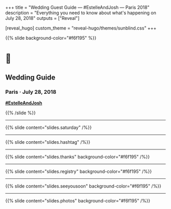 +++
title = "Wedding Guest Guide — #EstelleAndJosh — Paris 2018"
description = "Everything you need to know about what's happening on July 28, 2018"
outputs = ["Reveal"]

[reveal_hugo]
custom_theme = "reveal-hugo/themes/sunblind.css"
+++

{{% slide background-color="#f6f195" %}}

# 💒

## Wedding Guide

### Paris &middot; July 28, 2018

**[#EstelleAndJosh](https://www.instagram.com/explore/tags/EstelleAndJosh/)**

{{% /slide %}}

---

{{% slide content="slides.saturday" /%}}

---

{{% slide content="slides.hashtag" /%}}

---

{{% slide content="slides.thanks" background-color="#f6f195" /%}}

---

{{% slide content="slides.registry" background-color="#f6f195" /%}}

---

{{% slide content="slides.seeyousoon" background-color="#f6f195" /%}}

---

{{% slide content="slides.photos" background-color="#f6f195" /%}}
